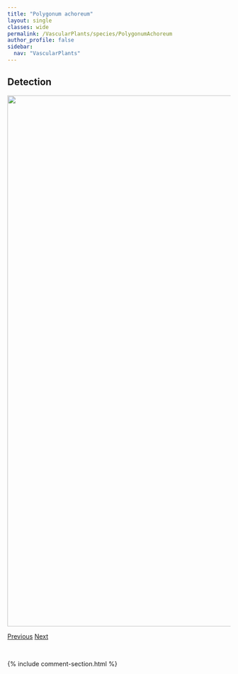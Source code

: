 ```yaml
---
title: "Polygonum achoreum"
layout: single
classes: wide
permalink: /VascularPlants/species/PolygonumAchoreum
author_profile: false
sidebar:
  nav: "VascularPlants"
---
```


<h2>Detection</h2>

<a href="https://drive.google.com/uc?export=view&id=1dYTs0zvQ89CtJu_S4bT1AH6YRtu047jv">
<img src="https://drive.google.com/uc?export=view&id=1dYTs0zvQ89CtJu_S4bT1AH6YRtu047jv" height = "1200" width = "800">
</a>


<a href="/DevelopmentWebsite/VascularPlants/species/PolygalaSenega" class="pagination--pager" title="Polygala senega">Previous</a> <a href="/DevelopmentWebsite/VascularPlants/species/PolygonumAviculare" class="pagination--pager" title="Polygonum aviculare">Next</a>

<p>&nbsp;</p>

{% include comment-section.html %}
